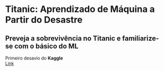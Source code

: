 # Titanic: Aprendizado de Máquina a Partir do Desastre
## Preveja a sobrevivência no Titanic e familiarize-se com o básico do ML

Primeiro desavio do **Kaggle**  
[Link](https://www.kaggle.com/c/titanic/)

